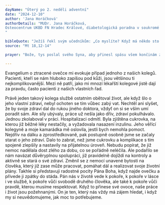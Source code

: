```yaml
---
dayName: "Úterý po 2. neděli adventní"
date: "2024-12-10"
author: 'Jana Horáčková'
authorDetails: "MUDr. Jana Horáčková,
Osteocentrum UKBD FN Hradec Králové, diabetologická poradna v soukromé diabetologické ambulanci – Stefamed s.r.o., poliklinika IV ve Věkoších
"

bibleQuote: "Ježíš řekl svým učedníkům: „Co myslíte? Když má někdo sto ovcí a jedna z nich se zatoulá, nenechá těch devětadevadesát na horách a nepůjde hledat tu zatoulanou? A když se mu podaří ji nalézt, amen, pravím vám: má z ní větší radost než z těch devětadevadesáti, které se nezatoulaly. Stejně tak nechce váš nebeský Otec, aby zahynul jediný z těchto nepatrných.“"
source: "Mt 18,12-14"

prayer: "Bože, tys poslal svého Syna, aby přinesl spásu všem končinám země; očisti naše srdce, abychom s radostí očekávali a znovu prožívali slavný den narození našeho Spasitele. Neboť on s tebou v jednotě Ducha Svatého žije a kraluje po všechny věky věků. Amen."

---
```


Evangelium o ztracené ovečce mi evokuje případ jednoho z našich kolegů. Pacienti, kteří se nám hluboko zapíšou pod kůži, jsou většinou ti nejkomplikovanější. Mezi ně patří, jako mi mnozí lékařští kolegové jistě dají za pravdu, často pacienti z našich vlastních řad.
 
Právě jeden takový kolega službě ostatním obětoval život, ale když šlo o jeho vlastní zdraví, nebyl ochoten se tím vůbec zabý vat. Nechtěl ani slyšet, že by svoje zdraví dal do rukou jiného doktora, vždyť on si se vším umí poradit sám. Ale síly ubývaly, práce už nešla jako dřív, zdraví pokulhávalo. Jednou zkolaboval v práci. Hospitalizaci odmítl. Byla zjištěna cukrovka, na kterou již běžné léky nestačily, a vyžadovala nasazení inzulinu. Jeho věřící kolegyně a moje kamarádka mě oslovila, jestli bych nemohla pomoct. Nejdřív na dálku a zprostředkovaně, pak postupně osobně jsme se začaly starat o jeho zdraví. Dalo to zabrat, než jsme cukrovku a komplikace s tím spojené zlepšily a nastavily na přijatelnou úroveň. Nebudu popírat, že již nemoc nadělala dost zlého za dobu, co se pořádně neléčila. Ale podařilo se nám navázat důvěryplnou spolupráci, již pravidelně dojíždí na kontroly a aktivně se stará o své zdraví. Změnil se z nemocí unavené bytosti na člověka, který již zase může pracovat, pomáhat dál a realizovat svoje životní plány. Takhle si představuji radostné pocity Pána Boha, když najde ovečku a přivede ji zpátky do stáda. Pán nás v životě vede k pokoře, k pokoře v lásce i ve službě, k pokoře vůči svobodě druhého člověka, ale také k pokoře vůči pravdě, kterou musíme respektovat. Když to přinese své ovoce, naše práce i život jsou požehnanými. On je ten, který nás vždy má zájem hledat, i když my si neuvědomujeme, jak moc to potřebujeme.

